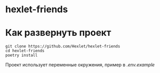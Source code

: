 # hexlet-friends


# Как развернуть проект

```shell script
git clone https://github.com/Hexlet/hexlet-friends
cd hexlet-friends
poetry install
```

Проект использует переменные окружения, пример в _.env.example_
 